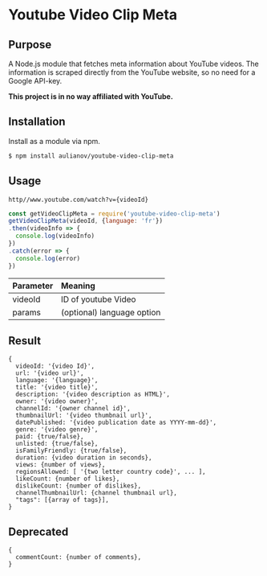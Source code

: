 # Youtube Video Clip Meta

## Purpose

A Node.js module that fetches meta information about YouTube videos. The information is scraped directly from the YouTube website, so no need for a Google API-key.

**This project is in no way affiliated with YouTube.**

## Installation

Install as a module via npm.

```bash
$ npm install aulianov/youtube-video-clip-meta
```

## Usage

`http//www.youtube.com/watch?v={videoId}`

``` javascript
const getVideoClipMeta = require('youtube-video-clip-meta')
getVideoClipMeta(videoId, {language: 'fr'})
.then(videoInfo => {
  console.log(videoInfo)
})
.catch(error => {
  console.log(error)
})

```

| Parameter     | Meaning       |
|:--------------|:---------------|
| videoId       | ID of youtube Video |
| params        | (optional) language option

## Result

```
{
  videoId: '{video Id}',
  url: '{video url}',
  language: '{language}',
  title: '{video title}',
  description: '{video description as HTML}',
  owner: '{video owner}',
  channelId: '{owner channel id}',
  thumbnailUrl: '{video thumbnail url}',
  datePublished: '{video publication date as YYYY-mm-dd}',
  genre: '{video genre}',
  paid: {true/false},
  unlisted: {true/false},
  isFamilyFriendly: {true/false},
  duration: {video duration in seconds},
  views: {number of views},
  regionsAllowed: [ '{two letter country code}', ... ],
  likeCount: {number of likes},
  dislikeCount: {number of dislikes},
  channelThumbnailUrl: {channel thumbnail url},
  "tags": [{array of tags}],
}

```

## Deprecated
```
{
  commentCount: {number of comments},
}
```
